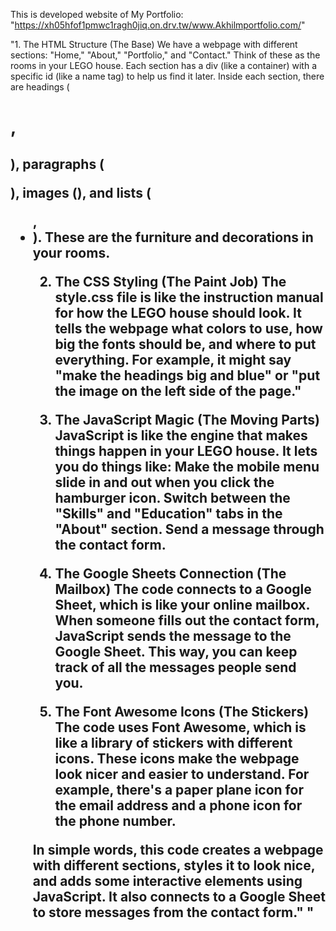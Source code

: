 This is developed website of My Portfolio: "https://xh05hfof1pmwc1ragh0jiq.on.drv.tw/www.Akhilmportfolio.com/"

"1. The HTML Structure (The Base)
We have a webpage with different sections: "Home," "About," "Portfolio," and "Contact." Think of these as the rooms in your LEGO house.
Each section has a div (like a container) with a specific id (like a name tag) to help us find it later.
Inside each section, there are headings (<h1>, <h2>), paragraphs (<p>), images (<img>), and lists (<ul>, <li>). These are the furniture and decorations in your rooms.

2. The CSS Styling (The Paint Job)
The style.css file is like the instruction manual for how the LEGO house should look.
It tells the webpage what colors to use, how big the fonts should be, and where to put everything.
For example, it might say "make the headings big and blue" or "put the image on the left side of the page."

3. The JavaScript Magic (The Moving Parts)
JavaScript is like the engine that makes things happen in your LEGO house.
It lets you do things like:
Make the mobile menu slide in and out when you click the hamburger icon.
Switch between the "Skills" and "Education" tabs in the "About" section.
Send a message through the contact form.

4. The Google Sheets Connection (The Mailbox)
The code connects to a Google Sheet, which is like your online mailbox.
When someone fills out the contact form, JavaScript sends the message to the Google Sheet.
This way, you can keep track of all the messages people send you.

5. The Font Awesome Icons (The Stickers)
The code uses Font Awesome, which is like a library of stickers with different icons.
These icons make the webpage look nicer and easier to understand.
For example, there's a paper plane icon for the email address and a phone icon for the phone number.

In simple words, this code creates a webpage with different sections, styles it to look nice, and adds some interactive elements using JavaScript. It also connects to a Google Sheet to store messages from the contact form."
"
